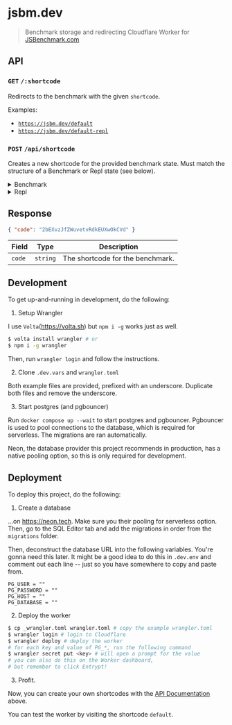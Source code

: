 # jsbm.dev

> Benchmark storage and redirecting Cloudflare Worker for [JSBenchmark.com](https://jsbenchmark.com)

## API

### `GET` `/:shortcode`

Redirects to the benchmark with the given `shortcode`.

Examples:

- [`https://jsbm.dev/default`](https://jsbm.dev/default)
- [`https://jsbm.dev/default-repl`](https://jsbm.dev/default-repl)

### `POST` `/api/shortcode`

Creates a new shortcode for the provided benchmark state. Must match the structure of a Benchmark or Repl state (see below).

<details>
<summary>Benchmark</summary>

```typescript
interface BenchmarkState {
  cases: {
    id: string;
    code: string;
    name: string;
  }[];
  config: {
    name: string;
    parallel: boolean;
    globalTestConfig: {
      dependencies: {
        url: string;
        name: string;
        esm: boolean;
      }[];
    };
    dataCode: string;
  };
}
```

</details>

<details>
<summary>Repl</summary>

```typescript
interface ReplState {
  config: {
    name: string;
    test: {
      dependencies: {
        url: string;
        name: string;
        esm: boolean;
      }[];
      code: string;
    };
  };
}
```

</details>

## Response

```json
{ "code": "2bEXvzJfZWuvetvRdkEUXwOkCVd" }
```

| Field  | Type     | Description                      |
| ------ | -------- | -------------------------------- |
| `code` | `string` | The shortcode for the benchmark. |

## Development

To get up-and-running in development, do the following:

1. Setup Wrangler

I use `Volta`(https://volta.sh) but `npm i -g` works just as well.

```bash
$ volta install wrangler # or
$ npm i -g wrangler
```

Then, run `wrangler login` and follow the instructions.

2. Clone `.dev.vars` and `wrangler.toml`

Both example files are provided, prefixed with an underscore.
Duplicate both files and remove the underscore.

3. Start postgres (and pgbouncer)

Run `docker compose up --wait` to start postgres and pgbouncer.
Pgbouncer is used to pool connections to the database, which is required for serverless.
The migrations are ran automatically.

Neon, the database provider this project recommends in production, has a native pooling option, so this is only required for development.

## Deployment

To deploy this project, do the following:

1. Create a database

...on https://neon.tech. Make sure you their pooling for serverless option.
Then, go to the SQL Editor tab and add the migrations in order from the `migrations` folder.

Then, deconstruct the database URL into the following variables.
You're gonna need this later.
It might be a good idea to do this in `.dev.env` and comment out each line -- just so you have somewhere to copy and paste from.

```config
PG_USER = ""
PG_PASSWORD = ""
PG_HOST = ""
PG_DATABASE = ""
```

2. Deploy the worker

```bash
$ cp _wrangler.toml wrangler.toml # copy the example wrangler.toml
$ wrangler login # login to Cloudflare
$ wrangler deploy # deploy the worker
# for each key and value of PG_*, run the following command
$ wrangler secret put <key> # will open a prompt for the value
# you can also do this on the Worker dashboard,
# but remember to click Entrypt!
```

3. Profit.

Now, you can create your own shortcodes with the [API Documentation](#api) above.

You can test the worker by visiting the shortcode `default`.

